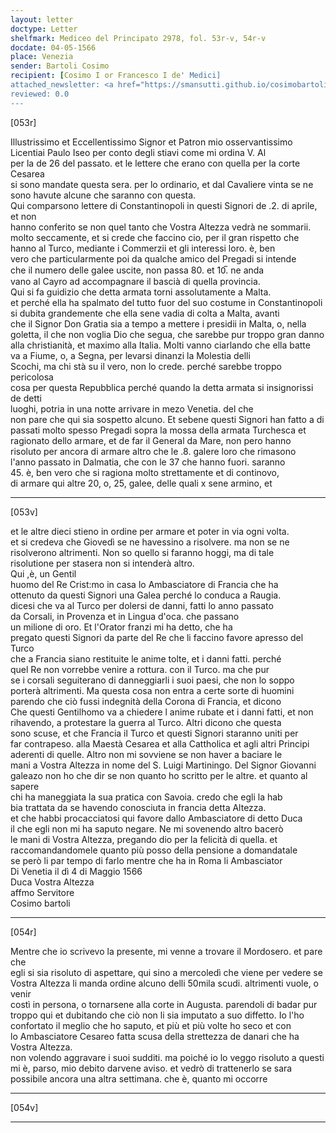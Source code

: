 ```yaml
---
layout: letter
doctype: Letter
shelfmark: Mediceo del Principato 2978, fol. 53r-v, 54r-v
docdate: 04-05-1566
place: Venezia
sender: Bartoli Cosimo
recipient: [Cosimo I or Francesco I de' Medici]
attached_newsletter: <a href="https://smansutti.github.io/cosimobartoli/texts/3079_172/">3079_172</a>
reviewed: 0.0
---
```


[053r]  
  
  
Illustrissimo et Eccellentissimo Signor et Patron mio osservantissimo  
Licentiai Paulo Iseo per conto degli stiavi come mi ordina V. Al  
per la de 26 del passato. et le lettere che erano con quella per la corte Cesarea  
si sono mandate questa sera. per lo ordinario, et dal Cavaliere vinta se ne  
sono havute alcune che saranno con questa.  
Qui comparsono lettere di Constantinopoli in questi Signori de .2. di aprile, et non  
hanno conferito se non quel tanto che Vostra Altezza vedrà ne sommarii.  
molto seccamente, et si crede che faccino cio, per il gran rispetto che  
hanno al Turco, mediante i Commerzii et gli interessi loro. è, ben  
vero che particularmente poi da qualche amico del Pregadi si intende  
che il numero delle galee uscite, non passa 80. et 10̅. ne anda  
vano al Cayro ad accompagnare il bascià di quella provincia.  
Qui si fa guidizio che detta armata torni assolutamente a Malta.  
et perché ella ha spalmato del tutto fuor del suo costume in Constantinopoli  
si dubita grandemente che ella sene vadia di colta a Malta, avanti  
che il Signor Don Gratia sia a tempo a mettere i presidii in Malta, o, nella  
goletta, il che non voglia Dio che segua, che sarebbe pur troppo gran danno  
alla christianità, et maximo alla Italia. Molti vanno ciarlando che ella batte  
va a Fiume, o, a Segna, per levarsi dinanzi la Molestia delli  
Scochi, ma chi stà su il vero, non lo crede. perché sarebbe troppo pericolosa  
cosa per questa Repubblica perché quando la detta armata si insignorissi de detti  
luoghi, potria in una notte arrivare in mezo Venetia. del che  
non pare che qui sia sospetto alcuno. Et sebene questi Signori han fatto a di  
passati molto spesso Pregadi sopra la mossa della armata Turchesca et  
ragionato dello armare, et de far il General da Mare, non pero hanno  
risoluto per ancora di armare altro che le .8. galere loro che rimasono  
l'anno passato in Dalmatia, che con le 37 che hanno fuori. saranno  
45. è, ben vero che si ragiona molto strettamente et di continovo,  
di armare qui altre 20, o, 25, galee, delle quali x sene armino, et  
  
---  

[053v]  
  
  
et le altre dieci stieno in ordine per armare et poter in via ogni volta.  
et si credeva che Giovedì se ne havessino a risolvere. ma non se ne  
risolverono altrimenti. Non so quello si faranno hoggi, ma di tale  
risolutione per stasera non si intenderà altro.  
Qui ,è, un Gentil  
huomo del Re Crist:mo in casa lo Ambasciatore di Francia che ha  
ottenuto da questi Signori una Galea perché lo conduca a Raugia.  
dicesi che va al Turco per dolersi de danni, fatti lo anno passato  
da Corsali, in Provenza et in Lingua d'oca. che passano  
un milione di oro. Et l'Orator franzi mi ha detto, che ha  
pregato questi Signori da parte del Re che li faccino favore apresso del Turco  
che a Francia siano restituite le anime tolte, et i danni fatti. perché  
quel Re non vorrebbe venire a rottura. con il Turco. ma che pur  
se i corsali seguiterano di danneggiarli i suoi paesi, che non lo soppo  
porterà altrimenti. Ma questa cosa non entra a certe sorte di huomini  
parendo che ciò fussi indegnità della Corona di Francia, et dicono  
Che questi Gentilhomo va a chiedere l anime rubate et i danni fatti, et non  
rihavendo, a protestare la guerra al Turco. Altri dicono che questa  
sono scuse, et che Francia il Turco et questi Signori staranno uniti per  
far contrapeso. alla Maestà Cesarea et alla Cattholica et agli altri Principi  
aderenti di quelle. Altro non mi sovviene se non haver a baciare le  
mani a Vostra Altezza in nome del S. Luigi Martiningo. Del Signor Giovanni  
galeazo non ho che dir se non quanto ho scritto per le altre. et quanto al sapere  
chi ha maneggiata la sua pratica con Savoia. credo che egli la hab  
bia trattata da se havendo conosciuta in francia detta Altezza.  
et che habbi procacciatosi qui favore dallo Ambasciatore di detto Duca  
il che egli non mi ha saputo negare. Ne mi sovenendo altro bacerò  
le mani di Vostra Altezza, pregando dio per la felicità di quella. et  
raccomandandomele quanto più posso della pensione a domandatale  
se però li par tempo di farlo mentre che ha in Roma li Ambasciator  
Di Venetia il dì 4 di Maggio 1566  
Duca Vostra Altezza  
affmo Servitore  
Cosimo bartoli  
  
---  

[054r]  
  
  
Mentre che io scrivevo la presente, mi venne a trovare il Mordosero. et pare che  
egli si sia risoluto di aspettare, qui sino a mercoledì che viene per vedere se  
Vostra Altezza li manda ordine alcuno delli 50mila scudi. altrimenti vuole, o venir  
costì in persona, o tornarsene alla corte in Augusta. parendoli di badar pur  
troppo qui et dubitando che ciò non li sia imputato a suo diffetto. Io l'ho  
confortato il meglio che ho saputo, et più et più volte ho seco et con  
lo Ambasciatore Cesareo fatta scusa della strettezza de danari che ha Vostra Altezza.  
non volendo aggravare i suoi sudditi. ma poiché io lo veggo risoluto a questi  
mi è, parso, mio debito darvene aviso. et vedrò di trattenerlo se sara  
possibile ancora una altra settimana. che è, quanto mi occorre  
  
---  

[054v]  
  
  
  
---  

